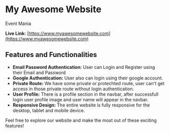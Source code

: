 # My Awesome Website

Event Mania

**Live Link:** [https://www.myawesomewebsite.com](https://www.myawesomewebsite.com)

## Features and Functionalities

- **Email Password Authentication:** User can Login and Register using their Email and Password
- **Google Authentication:** User also can login using their google account.
- **Private Route:** We have some private or protechted route, user can't get access in those private route without login authentication.
- **User Profile:** There is a profile section in the navbar, after successfull login user profile image and user name will appear in the navbar.
- **Responsive Design:** The entire website is fully responsive for the desktop, tablet and mobile device.

Feel free to explore our website and make the most out of these exciting features!
